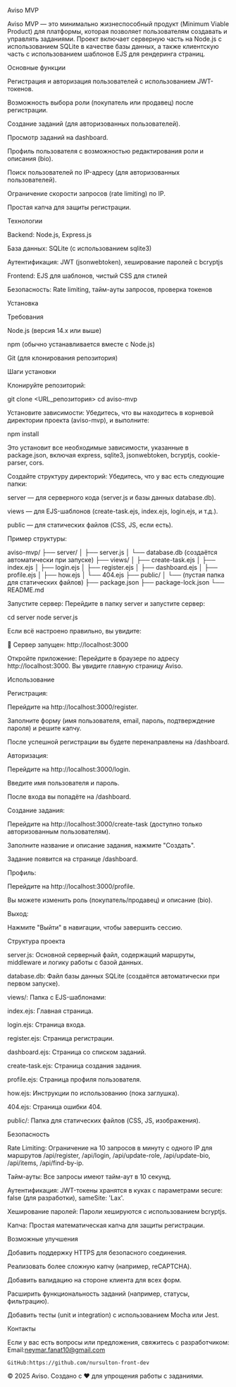 Aviso MVP

Aviso MVP — это минимально жизнеспособный продукт (Minimum Viable Product) для платформы, которая позволяет пользователям создавать и управлять заданиями. Проект включает серверную часть на Node.js с использованием SQLite в качестве базы данных, а также клиентскую часть с использованием шаблонов EJS для рендеринга страниц.

Основные функции





Регистрация и авторизация пользователей с использованием JWT-токенов.



Возможность выбора роли (покупатель или продавец) после регистрации.



Создание заданий (для авторизованных пользователей).



Просмотр заданий на dashboard.



Профиль пользователя с возможностью редактирования роли и описания (bio).



Поиск пользователей по IP-адресу (для авторизованных пользователей).



Ограничение скорости запросов (rate limiting) по IP.



Простая капча для защиты регистрации.

Технологии





Backend: Node.js, Express.js



База данных: SQLite (с использованием sqlite3)



Аутентификация: JWT (jsonwebtoken), хеширование паролей с bcryptjs



Frontend: EJS для шаблонов, чистый CSS для стилей



Безопасность: Rate limiting, тайм-ауты запросов, проверка токенов

Установка

Требования





Node.js (версия 14.x или выше)



npm (обычно устанавливается вместе с Node.js)



Git (для клонирования репозитория)

Шаги установки





Клонируйте репозиторий:

git clone <URL_репозитория>
cd aviso-mvp



Установите зависимости: Убедитесь, что вы находитесь в корневой директории проекта (aviso-mvp), и выполните:

npm install

Это установит все необходимые зависимости, указанные в package.json, включая express, sqlite3, jsonwebtoken, bcryptjs, cookie-parser, cors.



Создайте структуру директорий: Убедитесь, что у вас есть следующие папки:





server — для серверного кода (server.js и базы данных database.db).



views — для EJS-шаблонов (create-task.ejs, index.ejs, login.ejs, и т.д.).



public — для статических файлов (CSS, JS, если есть).

Пример структуры:

aviso-mvp/
├── server/
│   ├── server.js
│   └── database.db (создаётся автоматически при запуске)
├── views/
│   ├── create-task.ejs
│   ├── index.ejs
│   ├── login.ejs
│   ├── register.ejs
│   ├── dashboard.ejs
│   ├── profile.ejs
│   ├── how.ejs
│   └── 404.ejs
├── public/
│   └── (пустая папка для статических файлов)
├── package.json
├── package-lock.json
└── README.md



Запустите сервер: Перейдите в папку server и запустите сервер:

cd server
node server.js

Если всё настроено правильно, вы увидите:

🚀 Сервер запущен: http://localhost:3000



Откройте приложение: Перейдите в браузере по адресу http://localhost:3000. Вы увидите главную страницу Aviso.

Использование





Регистрация:





Перейдите на http://localhost:3000/register.



Заполните форму (имя пользователя, email, пароль, подтверждение пароля) и решите капчу.



После успешной регистрации вы будете перенаправлены на /dashboard.



Авторизация:





Перейдите на http://localhost:3000/login.



Введите имя пользователя и пароль.



После входа вы попадёте на /dashboard.



Создание задания:





Перейдите на http://localhost:3000/create-task (доступно только авторизованным пользователям).



Заполните название и описание задания, нажмите "Создать".



Задание появится на странице /dashboard.



Профиль:





Перейдите на http://localhost:3000/profile.



Вы можете изменить роль (покупатель/продавец) и описание (bio).



Выход:





Нажмите "Выйти" в навигации, чтобы завершить сессию.

Структура проекта





server.js: Основной серверный файл, содержащий маршруты, middleware и логику работы с базой данных.



database.db: Файл базы данных SQLite (создаётся автоматически при первом запуске).



views/: Папка с EJS-шаблонами:





index.ejs: Главная страница.



login.ejs: Страница входа.



register.ejs: Страница регистрации.



dashboard.ejs: Страница со списком заданий.



create-task.ejs: Страница создания задания.



profile.ejs: Страница профиля пользователя.



how.ejs: Инструкции по использованию (пока заглушка).



404.ejs: Страница ошибки 404.



public/: Папка для статических файлов (CSS, JS, изображения).

Безопасность





Rate Limiting: Ограничение на 10 запросов в минуту с одного IP для маршрутов /api/register, /api/login, /api/update-role, /api/update-bio, /api/items, /api/find-by-ip.



Тайм-ауты: Все запросы имеют тайм-аут в 10 секунд.



Аутентификация: JWT-токены хранятся в куках с параметрами secure: false (для разработки), sameSite: 'Lax'.



Хеширование паролей: Пароли хешируются с использованием bcryptjs.



Капча: Простая математическая капча для защиты регистрации.

Возможные улучшения


Добавить поддержку HTTPS для безопасного соединения.



Реализовать более сложную капчу (например, reCAPTCHA).



Добавить валидацию на стороне клиента для всех форм.



Расширить функциональность заданий (например, статусы, фильтрацию).



Добавить тесты (unit и integration) с использованием Mocha или Jest.

Контакты

Если у вас есть вопросы или предложения, свяжитесь с разработчиком:
    Email:neymar.fanat10@gmail.com

    GitHub:https://github.com/nursulton-front-dev

© 2025 Aviso. Создано с ❤️ для упрощения работы с заданиями.